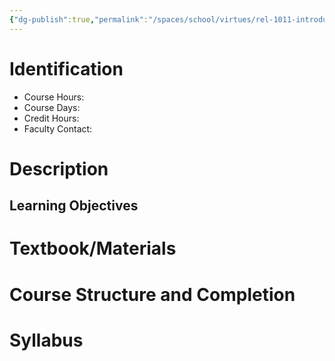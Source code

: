 ```yaml
---
{"dg-publish":true,"permalink":"/spaces/school/virtues/rel-1011-introduction-to-new-testament/","noteIcon":1}
---
```


# Identification
- Course Hours:
- Course Days: 
- Credit Hours: 
- Faculty Contact: 
# Description
## Learning Objectives
# Textbook/Materials
# Course Structure and Completion
# Syllabus
